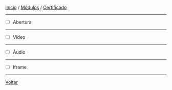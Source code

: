 [Início](https://github.com/Thalyalm/rocketseat-trilha-fundamentar) /
[Módulos](https://github.com/Thalyalm/rocketseat-trilha-fundamentar/tree/main/modulos) /
[Certificado](https://github.com/Thalyalm/rocketseat-trilha-fundamentar/tree/main/certificado)

---

- [ ] Abertura

---

- [ ] Vídeo

---

- [ ] Áudio

---

- [ ] Iframe

---

[Voltar](https://github.com/Thalyalm/rocketseat-trilha-fundamentar/tree/main/modulos/posso-ver-e-ouvir-o-html)